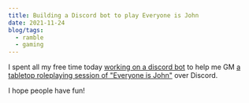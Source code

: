 ```yaml
---
title: Building a Discord bot to play Everyone is John
date: 2021-11-24
blog/tags:
  - ramble
  - gaming
---
```


I spent all my free time today
[working on a discord bot](https://github.com/strategineer/discord-bot) to help
me GM
[a tabletop roleplaying session of "Everyone is John"](/bin/everyone_is_john)
over Discord.

I hope people have fun!
